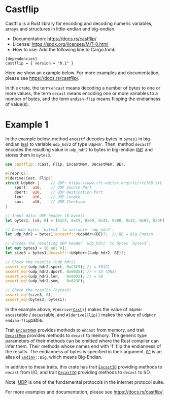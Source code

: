 # Castflip

Castflip is a Rust library for encoding and decoding numeric
variables, arrays and structures in little-endian and big-endian.

* Documentation: <https://docs.rs/castflip/>
* License: <https://spdx.org/licenses/MIT-0.html>
* How to use: Add the following line to Cargo.toml:

```
[dependencies]
castflip = { version = "0.1" }
```

Here we show an example below.  For more examples and documentation,
please see <https://docs.rs/castflip/>.

In this crate, the term `encast` means decoding a number of bytes to
one or more values, the term `decast` means encoding one or more
variables to a number of bytes, and the term `endian-flip` means
flipping the endianness of value(s).

# Example 1

In the example below, method `encastf` decodes bytes in `bytes1` in
big-endian ([`BE`]) to variable `udp_hdr2` of type `UdpHdr`.  Then,
method `decastf` encodes the resulting value in `udp_hdr2` to bytes in
big-endian ([`BE`]) and stores them in `bytes3`.

```rust
use castflip::{Cast, Flip, EncastMem, DecastMem, BE};

#[repr(C)]
#[derive(Cast, Flip)]
struct UdpHdr {     // UDP: https://www.rfc-editor.org/rfc/rfc768.txt
    sport:  u16,    // UDP Source Port
    dport:  u16,    // UDP Destination Port
    len:    u16,    // UDP Length
    sum:    u16,    // UDP Checksum
}

// Input data: UDP header (8 bytes)
let bytes1: [u8; 8] = [0xC3, 0xC9, 0x00, 0x35, 0x00, 0x32, 0x82, 0x3F];

// Decode bytes `bytes1` to variable `udp_hdr2`.
let udp_hdr2 = bytes1.encastf::<UdpHdr>(BE)?;  // BE = Big-Endian

// Encode the resulting UDP header `udp_hdr2` to bytes `bytes3`.
let mut bytes3 = [0_u8; 8];
let size3 = bytes3.decastf::<UdpHdr>(&udp_hdr2, BE)?;

// Check the results (udp_hdr2)
assert_eq!(udp_hdr2.sport, 0xC3C9); // = 50121
assert_eq!(udp_hdr2.dport, 0x0035); // = 53 (DNS)
assert_eq!(udp_hdr2.len,   0x0032); // = 50
assert_eq!(udp_hdr2.sum,   0x823F);

// Check the results (bytes3)
assert_eq!(size3, 8);
assert_eq!(bytes3, bytes1);
```

In the example above, `#[derive(`[`Cast`]`)]` makes the value of
`UdpHdr` `encast`able / `decast`able, and `#[derive(`[`Flip`]`)]`
makes the value of `UdpHdr` `endian-flip`pable.

Trait [`EncastMem`] provides methods to `encast` from memory, and
trait [`DecastMem`] provides methods to `decast` to memory.  The
generic type parameters of their methods can be omitted where the Rust
compiler can infer them.  Their methods whose names end with 'f' flip
the endianness of the results.  The endianness of bytes is specified
in their argument.  [`BE`] is an alias of [`Endian`]`::Big`, which
means Big-Endian.

In addition to these traits, this crate has trait [`EncastIO`]
providing methods to `encast` from I/O, and trait [`DecastIO`]
providing methods to `decast` to I/O.

Note: [UDP] is one of the fundamental protocols in the internet
protocol suite.

[UDP]: https://en.wikipedia.org/wiki/User_Datagram_Protocol

For more examples and documentation, please see
<https://docs.rs/castflip/>.


[`Endian`]: https://docs.rs/castflip/latest/castflip/enum.Endian.html
[`NE`]: https://docs.rs/castflip/latest/castflip/constant.NE.html
[`SE`]: https://docs.rs/castflip/latest/castflip/constant.SE.html
[`BE`]: https://docs.rs/castflip/latest/castflip/constant.BE.html
[`LE`]: https://docs.rs/castflip/latest/castflip/constant.LE.html

[`Cast`]: https://docs.rs/castflip/latest/castflip/trait.Cast.html
[`Flip`]: https://docs.rs/castflip/latest/castflip/trait.Flip.html
[`NopFlip`]: https://docs.rs/castflip/latest/castflip/trait.NopFlip.html

[`EncastMem`]: https://docs.rs/castflip/latest/castflip/trait.EncastMem.html
[`DecastMem`]: https://docs.rs/castflip/latest/castflip/trait.DecastMem.html
[`EncastIO`]: https://docs.rs/castflip/latest/castflip/trait.EncastIO.html
[`DecastIO`]: https://docs.rs/castflip/latest/castflip/trait.DecastIO.html
